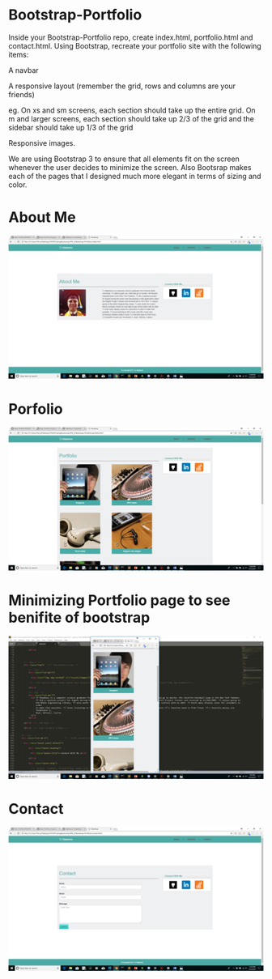 # Bootstrap-Portfolio

Inside your Bootstrap-Portfolio repo, create index.html, portfolio.html and contact.html.
Using Bootstrap, recreate your portfolio site with the following items:



A navbar

A responsive layout (remember the grid, rows and columns are your friends)


eg. On xs and sm screens, each section should take up the entire grid. On m and larger screens, each section should take up 2/3 of the grid and the sidebar should take up 1/3 of the grid


Responsive images.

We are using Bootstrap 3 to ensure that all elements fit on the screen whenever the user decides to minimize the screen. Also Bootsrap makes each of the pages that I designed much more elegant in terms of sizing and color.

# About Me
![About Me](https://github.com/tdsteph1/Responsive-Portfolio/blob/master/assets/images/img1.png)

# Porfolio
![portfolio](https://github.com/tdsteph1/Responsive-Portfolio/blob/master/assets/images/img2.png)

# Minimizing Portfolio page to see benifite of bootstrap
![portfolio](https://github.com/tdsteph1/Responsive-Portfolio/blob/master/assets/images/img3.png)

# Contact
![portfolio](https://github.com/tdsteph1/Responsive-Portfolio/blob/master/assets/images/img4.png)
